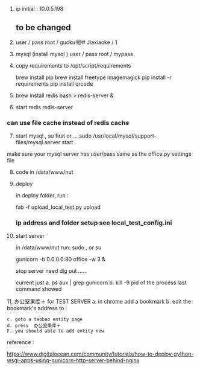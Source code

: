 1. ip 
    initial : 10.0.5.198
    ## to be changed 
    
2. user / pass
    root / guoku!@#
    Jiaxiaoke / 1
    
    

3. mysql (install mysql )
    user / pass
    root / mypass
    
4. copy requirements to /opt/script/requirements

    brew install pip 
    brew install freetype imagemagick
    pip install -r requirements
    pip install qrcode 
    
 
5. brew install redis
    bash > redis-server &
    
6. start redis 
    redis-server 
   
### can use file cache instead of redis cache 
 
   
7. start mysql  , 
  su first or ...
  sudo /usr/local/mysql/support-files/mysql.server start
  
  make sure your mysql server has user/pass same as the office.py settings file 
  
  
8. code in /data/www/nut 
   
9. deploy 
  
   in deploy folder, run : 

   fab -f upload_local_test.py upload 
   
   ### ip address and folder setup see local_test_config.ini

10. start server 

    in /data/www/nut 
    run: 
    sudo , or su 
    
    gunicorn -b 0.0.0.0:80 office -w 3 &

    
    stop server 
    need dig out ..... 
    
    current just
     a. ps aux | grep gunicorn 
     b. kill -9 pid of the process last command showed 
     
     
    
11, 办公室果库＋ for TEST SERVER 
    a. in chrome add a bookmark 
    b. edit the bookmark's address to :

    
    c. goto a taobao entity page 
    d. press  办公室果库＋  
    F. you should able to add entity now 
    
    
    
reference : 

https://www.digitalocean.com/community/tutorials/how-to-deploy-python-wsgi-apps-using-gunicorn-http-server-behind-nginx
    
    
    
    
   
 
 